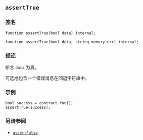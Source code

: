 ## `assertTrue`

### 签名

```solidity
function assertTrue(bool data) internal;
```

```solidity
function assertTrue(bool data, string memory err) internal;
```

### 描述

断言 `data` 为真。

可选地包含一个错误消息在回退字符串中。

### 示例

```solidity
bool success = contract.fun();
assertTrue(success);
```

### 另请参阅

- [`assertFalse`](./assertFalse.md)